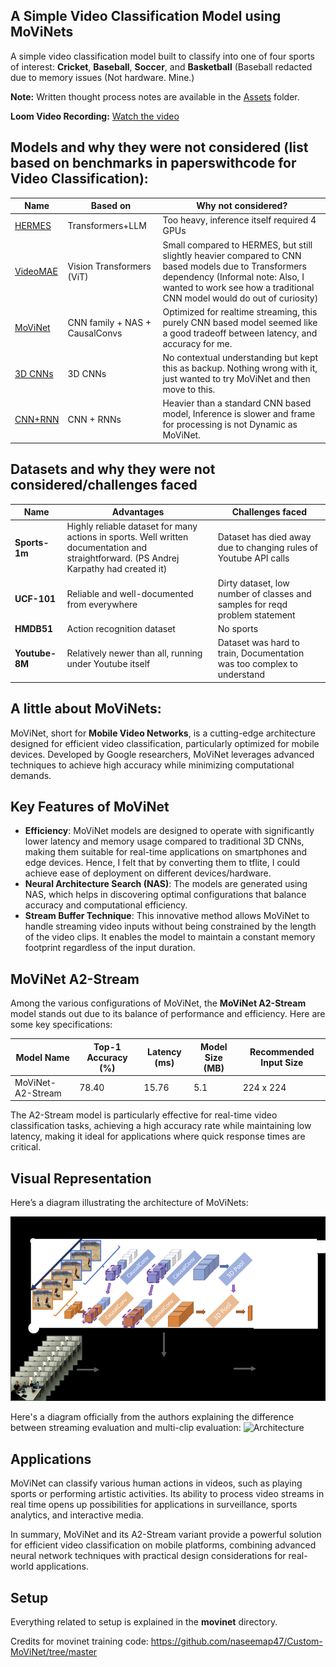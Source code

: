 ## **A Simple Video Classification Model using MoViNets**

A simple video classification model built to classify into one of four sports of interest: **Cricket**, **Baseball**, **Soccer**, and **Basketball** (Baseball redacted due to memory issues (Not hardware. Mine.)

**Note:** Written thought process notes are available in the [Assets](Assets) folder.

**Loom Video Recording:** [Watch the video](https://www.loom.com/share/49ebd89f8d55415fb3a373f1e8dce172?sid=a632f607-1497-46fe-bf1b-6e2dadb04d16)

## Models and why they were not considered (list based on benchmarks in paperswithcode for Video Classification):

| Name                                                         | Based on                       | Why not considered?                                          |
| ------------------------------------------------------------ | ------------------------------ | ------------------------------------------------------------ |
| [HERMES](https://github.com/joslefaure/HERMES)               | Transformers+LLM               | Too heavy, inference itself required 4 GPUs                  |
| [VideoMAE](https://huggingface.co/docs/transformers/en/tasks/video_classification) | Vision Transformers (ViT)      | Small compared to HERMES, but still slightly heavier compared to CNN based models due to Transformers dependency (Informal note: Also, I wanted to work see how a traditional CNN model would do out of curiosity) |
| [MoViNet](https://www.tensorflow.org/hub/tutorials/movinet)  | CNN family + NAS + CausalConvs | Optimized for realtime streaming, this purely CNN based model seemed like a good tradeoff between latency, and accuracy for me. |
| [3D CNNs](https://www.tensorflow.org/tutorials/video/video_classification) | 3D CNNs                        | No contextual understanding but kept this as backup. Nothing wrong with it, just wanted to try MoViNet and then move to this. |
| [CNN+RNN](https://keras.io/examples/vision/video_classification/) | CNN + RNNs                     | Heavier than a standard CNN based model, Inference is slower and frame for processing is not Dynamic as MoViNet. |

## Datasets and why they were not considered/challenges faced

| Name           | Advantages                                                   | Challenges faced                                             |
| -------------- | ------------------------------------------------------------ | ------------------------------------------------------------ |
| **Sports-1m**  | Highly reliable dataset for many actions in sports. Well written documentation and straightforward. (PS Andrej Karpathy had created it) | Dataset has died away due to changing rules of Youtube API calls |
| **UCF-101**    | Reliable and well-documented from everywhere                 | Dirty dataset, low number of classes and samples for reqd problem statement |
| **HMDB51**     | Action recognition dataset                                   | No sports                                                    |
| **Youtube-8M** | Relatively newer than all, running under Youtube itself      | Dataset was hard to train, Documentation was too complex to understand |

## A little about MoViNets:

MoViNet, short for **Mobile Video Networks**, is a cutting-edge architecture designed for efficient video classification, particularly optimized for mobile devices. Developed by Google researchers, MoViNet leverages advanced techniques to achieve high accuracy while minimizing computational demands.

## **Key Features of MoViNet**

- **Efficiency**: MoViNet models are designed to operate with significantly lower latency and memory usage compared to traditional 3D CNNs, making them suitable for real-time applications on smartphones and edge devices. Hence, I felt that by converting them to tflite, I could achieve ease of deployment on different devices/hardware.
- **Neural Architecture Search (NAS)**: The models are generated using NAS, which helps in discovering optimal configurations that balance accuracy and computational efficiency.
- **Stream Buffer Technique**: This innovative method allows MoViNet to handle streaming video inputs without being constrained by the length of the video clips. It enables the model to maintain a constant memory footprint regardless of the input duration.

## **MoViNet A2-Stream**

Among the various configurations of MoViNet, the **MoViNet A2-Stream** model stands out due to its balance of performance and efficiency. Here are some key specifications:

| Model Name        | Top-1 Accuracy (%) | Latency (ms) | Model Size (MB) | Recommended Input Size |
| ----------------- | ------------------ | ------------ | --------------- | ---------------------- |
| MoViNet-A2-Stream | 78.40              | 15.76        | 5.1             | 224 x 224              |

The A2-Stream model is particularly effective for real-time video classification tasks, achieving a high accuracy rate while maintaining low latency, making it ideal for applications where quick response times are critical. 

## **Visual Representation**

Here’s a diagram illustrating the architecture of MoViNets:

![The high-level presentation of MoViNet-based classification using fine-tuning of MoViNet models](Assets/The-high-level-presentation-of-MoViNet-based-classification-using-fine-tuning-of-MoViNet.ppm)

Here's a diagram officially from the authors explaining the difference between streaming evaluation and multi-clip evaluation:
![Architecture](https://production-media.paperswithcode.com/methods/Screen_Shot_2021-08-05_at_12.05.06_PM.png)


## **Applications**

MoViNet can classify various human actions in videos, such as playing sports or performing artistic activities. Its ability to process video streams in real time opens up possibilities for applications in surveillance, sports analytics, and interactive media. 

In summary, MoViNet and its A2-Stream variant provide a powerful solution for efficient video classification on mobile platforms, combining advanced neural network techniques with practical design considerations for real-world applications.

## Setup

Everything related to setup is explained in the **movinet** directory.

Credits for movinet training code: https://github.com/naseemap47/Custom-MoViNet/tree/master
